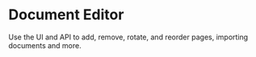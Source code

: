 # Document Editor

Use the UI and API to add, remove, rotate, and reorder pages, importing documents and more.
